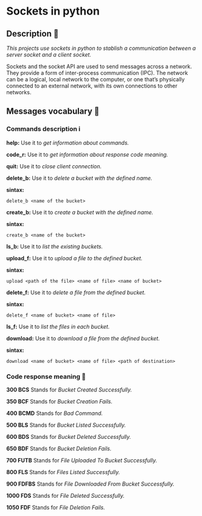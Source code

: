 # Sockets in python

## Description 📄

_This projects use sockets in python to stablish a communication between a server socket and a client socket._

Sockets and the socket API are used to send messages across a network. They provide a form of inter-process communication (IPC). The network can be a logical, local network to the computer, or one that’s physically connected to an external network, with its own connections to other networks.


## Messages vocabulary 📖

### Commands description ℹ️

**help:** Use it to _get information about commands._

**code_r:** Use it to _get information about response code meaning._

**quit:** Use it to _close client connection._

**delete_b:** Use it to _delete a bucket with the defined name._

**sintax:** 

```delete_b <name of the bucket>```

**create_b:** Use it to _create a bucket with the defined name._

**sintax:** 

```create_b <name of the bucket>```

**ls_b:** Use it to _list the existing buckets._

**upload_f:** Use it to _upload a file to the defined bucket._

**sintax:** 

```upload <path of the file> <name of file> <name of bucket>```

**delete_f:** Use it to _delete a file from the defined bucket._

**sintax:** 

```delete_f <name of bucket> <name of file>```

**ls_f:** Use it to _list the files in each bucket._

**download:** Use it to _download a file from the defined bucket._

**sintax:** 

```download <name of bucket> <name of file> <path of destination>```


### Code response meaning 📓

**300 BCS** Stands for _Bucket Created Successfully._

**350 BCF**  Stands for _Bucket Creation Fails._

**400 BCMD** Stands for _Bad Command._

**500 BLS**  Stands for _Bucket Listed Successfully._

**600 BDS**  Stands for _Bucket Deleted Successfully._

**650 BDF**  Stands for _Bucket Deletion Fails._

**700 FUTB** Stands for _File Uploaded To Bucket Successfully._

**800 FLS**  Stands for _Files Listed Successfully._

**900 FDFBS**  Stands for _File Downloaded From Bucket Successfully._

**1000 FDS**  Stands for _File Deleted Successfully._

**1050 FDF**  Stands for _File Deletion Fails._


